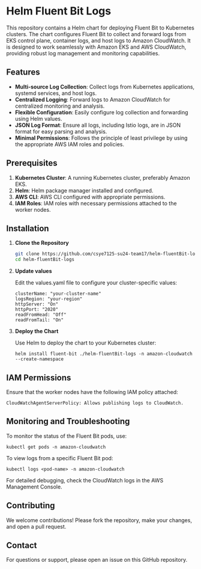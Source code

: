 # Helm Fluent Bit Logs

This repository contains a Helm chart for deploying Fluent Bit to Kubernetes clusters. The chart configures Fluent Bit to collect and forward logs from EKS control plane, container logs, and host logs to Amazon CloudWatch. It is designed to work seamlessly with Amazon EKS and AWS CloudWatch, providing robust log management and monitoring capabilities.

## Features

- **Multi-source Log Collection**: Collect logs from Kubernetes applications, systemd services, and host logs.
- **Centralized Logging**: Forward logs to Amazon CloudWatch for centralized monitoring and analysis.
- **Flexible Configuration**: Easily configure log collection and forwarding using Helm values.
- **JSON Log Format**: Ensure all logs, including Istio logs, are in JSON format for easy parsing and analysis.
- **Minimal Permissions**: Follows the principle of least privilege by using the appropriate AWS IAM roles and policies.

## Prerequisites

1. **Kubernetes Cluster**: A running Kubernetes cluster, preferably Amazon EKS.
2. **Helm**: Helm package manager installed and configured.
3. **AWS CLI**: AWS CLI configured with appropriate permissions.
4. **IAM Roles**: IAM roles with necessary permissions attached to the worker nodes.

## Installation

1. **Clone the Repository**

   ```sh
   git clone https://github.com/csye7125-su24-team17/helm-fluentBit-logs.git
   cd helm-fluentBit-logs
   ```
2. **Update values**  
   
   Edit the values.yaml file to configure your cluster-specific values:
   ```
   clusterName: "your-cluster-name"
   logsRegion: "your-region"
   httpServer: "On"
   httpPort: "2020"
   readFromHead: "Off"
   readFromTail: "On"
   ```
3. **Deploy the Chart**  
   
   Use Helm to deploy the chart to your Kubernetes cluster:  
   ```
   helm install fluent-bit ./helm-fluentBit-logs -n amazon-cloudwatch --create-namespace
   ```

## IAM Permissions

   Ensure that the worker nodes have the following IAM policy attached:

    
    CloudWatchAgentServerPolicy: Allows publishing logs to CloudWatch.
    

## Monitoring and Troubleshooting
   
   To monitor the status of the Fluent Bit pods, use:
   ```
   kubectl get pods -n amazon-cloudwatch
   ```
   To view logs from a specific Fluent Bit pod:
   ```
   kubectl logs <pod-name> -n amazon-cloudwatch
   ```

   For detailed debugging, check the CloudWatch logs in the AWS Management Console.

## Contributing  

We welcome contributions! Please fork the repository, make your changes, and open a pull request.

## Contact  

For questions or support, please open an issue on this GitHub repository.



